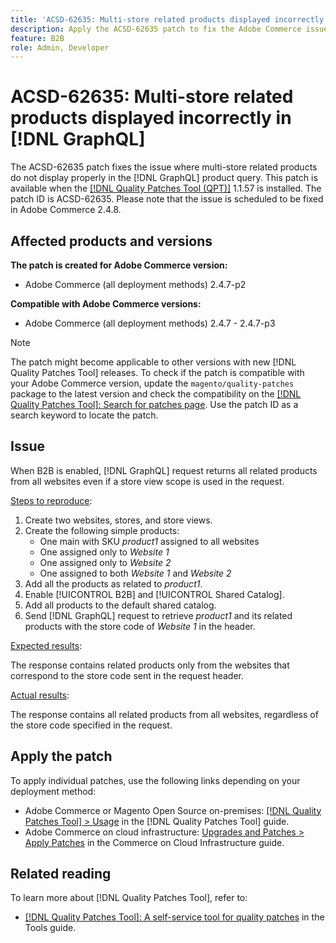 ```yaml
---
title: 'ACSD-62635: Multi-store related products displayed incorrectly in [!DNL GraphQL]'
description: Apply the ACSD-62635 patch to fix the Adobe Commerce issue where multi-store related products do not display properly in the [!DNL GraphQL] product query.
feature: B2B
role: Admin, Developer
---
```

# ACSD-62635: Multi-store related products displayed incorrectly in [!DNL GraphQL]

The ACSD-62635 patch fixes the issue where multi-store related products do not display properly in the [!DNL GraphQL] product query. This patch is available when the [[!DNL Quality Patches Tool (QPT)]](https://experienceleague.adobe.com/docs/commerce-operations/tools/quality-patches-tool/usage.html) 1.1.57 is installed. The patch ID is ACSD-62635. Please note that the issue is scheduled to be fixed in Adobe Commerce 2.4.8.

## Affected products and versions

**The patch is created for Adobe Commerce version:**

* Adobe Commerce (all deployment methods) 2.4.7-p2

**Compatible with Adobe Commerce versions:**

* Adobe Commerce (all deployment methods) 2.4.7 - 2.4.7-p3

>[!NOTE]
>
>The patch might become applicable to other versions with new [!DNL Quality Patches Tool] releases. To check if the patch is compatible with your Adobe Commerce version, update the `magento/quality-patches` package to the latest version and check the compatibility on the [[!DNL Quality Patches Tool]: Search for patches page](https://experienceleague.adobe.com/tools/commerce-quality-patches/index.html). Use the patch ID as a search keyword to locate the patch.

## Issue

When B2B is enabled, [!DNL GraphQL] request returns all related products from all websites even if a store view scope is used in the request.

<u>Steps to reproduce</u>:

1. Create two websites, stores, and store views.
1. Create the following simple products:
    * One main with SKU *product1* assigned to all websites
    * One assigned only to *Website 1*
    * One assigned only to *Website 2*
    * One assigned to both *Website 1* and *Website 2*
1. Add all the products as related to *product1*.
1. Enable [!UICONTROL B2B] and [!UICONTROL Shared Catalog].
1. Add all products to the default shared catalog.
1. Send [!DNL GraphQL] request to retrieve *product1* and its related products with the store code of *Website 1* in the header.

<u>Expected results</u>:

The response contains related products only from the websites that correspond to the store code sent in the request header.

<u>Actual results</u>:

The response contains all related products from all websites, regardless of the store code specified in the request.

## Apply the patch

To apply individual patches, use the following links depending on your deployment method:

* Adobe Commerce or Magento Open Source on-premises: [[!DNL Quality Patches Tool] > Usage](/help/tools/quality-patches-tool/usage.md) in the [!DNL Quality Patches Tool] guide.
* Adobe Commerce on cloud infrastructure: [Upgrades and Patches > Apply Patches](https://experienceleague.adobe.com/docs/commerce-cloud-service/user-guide/develop/upgrade/apply-patches.html) in the Commerce on Cloud Infrastructure guide.

## Related reading

To learn more about [!DNL Quality Patches Tool], refer to:

* [[!DNL Quality Patches Tool]: A self-service tool for quality patches](/help/tools/quality-patches-tool/quality-patches-tool-to-self-serve-quality-patches.md) in the Tools guide.

